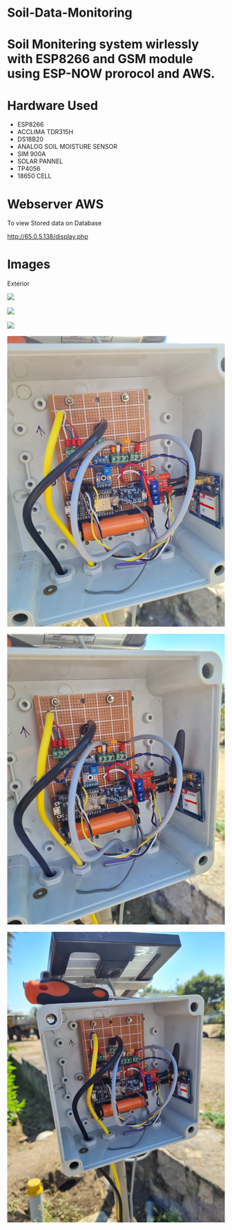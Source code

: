 # Soil-Data-Monitoring 
# Soil Monitering system wirlessly with ESP8266 and GSM module using ESP-NOW prorocol and AWS. 
# Hardware Used 
- ESP8266 
- ACCLIMA TDR315H 
- DS18B20 
- ANALOG SOIL MOISTURE SENSOR 
- SIM 900A 
- SOLAR PANNEL 
- TP4056 
- 18650 CELL 

# Webserver AWS

To view Stored data on Database

http://65.0.5.138/display.php

# Images 

Exterior 

![](images/ext1.jpg)

![](images/ext2.jpg)

![](images/ext3.jpg)

![](images/int1.jpg)

![](images/int2.jpg)

![](images/int3.jpg)
